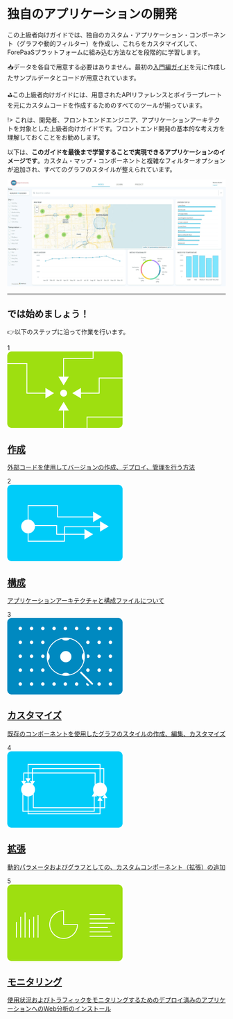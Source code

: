 # 独自のアプリケーションの開発

この上級者向けガイドでは、独自のカスタム・アプリケーション・コンポーネント（グラフや動的フィルター）を作成し、これらをカスタマイズして、ForePaaSプラットフォームに組み込む方法などを段階的に学習します。

📥データを各自で用意する必要はありません。最初の[入門編ガイド](#/jp/getting-started/app-init/index)を元に作成したサンプルデータとコードが用意されています。

⛳️この上級者向けガイドには、用意されたAPIリファレンスとボイラープレートを元にカスタムコードを作成するためのすべてのツールが揃っています。

!> これは、開発者、フロントエンドエンジニア、アプリケーションアーキテクトを対象とした上級者向けガイドです。フロントエンド開発の基本的な考え方を理解しておくことをお勧めします。

以下は、**このガイドを最後まで学習することで実現できるアプリケーションのイメージです**。カスタム・マップ・コンポーネントと複雑なフィルターオプションが追加され、すべてのグラフのスタイルが整えられています。

![alt text](picts/gs-advanced-layout.png "Getting Started Advanced")

---

## では始めましょう！ 

👉以下のステップに沿って作業を行います。

<div class="project-step">
   <div class="step">1</div>
   <a class="landing-link" href="/#/jp/getting-further/app-dev/build.md">
      <img data-no-zoom src="en/getting-started/app-init/picts/connect.png" alt="Connect" />
      <div class="text">
         <h2>作成</h2>
         <p>外部コードを使用してバージョンの作成、デプロイ、管理を行う方法</p>
      </div>
   </a>
</div>
<div class="project-step">
   <div class="step">2</div>
   <a class="landing-link" href="/#/jp/getting-further/app-dev/config.md">
      <img data-no-zoom src="en/getting-started/app-init/picts/transfer.png" alt="Transfer"/>
      <div class="text">
         <h2>構成</h2>
         <p>アプリケーションアーキテクチャと構成ファイルについて</p>
      </div>
   </a>
</div>
<div class="project-step">
   <div class="step">3</div>
   <a class="landing-link" href="/#/jp/getting-further/app-dev/component.md">
      <img data-no-zoom src="en/getting-started/app-init/picts/query.png" alt="Query"/>
      <div class="text">
         <h2>カスタマイズ</h2>
         <p>既存のコンポーネントを使用したグラフのスタイルの作成、編集、カスタマイズ</p>
      </div>
   </a>
</div>
<div class="project-step">
   <div class="step">4</div>
   <a class="landing-link" href="#/jp/getting-further/app-dev/extension.md">
      <img data-no-zoom src="en/getting-started/app-init/picts/expose.png" alt="Expose"/>
      <div class="text">
         <h2>拡張</h2>
         <p>動的パラメータおよびグラフとしての、カスタムコンポーネント（拡張）の追加</p>
      </div>
   </a>
</div>
<div class="project-step">
   <div class="step">5</div>
   <a class="landing-link" href="#/jp/getting-further/app-dev/monitor.md">
      <img data-no-zoom src="en/getting-started/app-init/picts/visualize.png" alt="Visualize"/>
      <div class="text">
         <h2>モニタリング</h2>
         <p>使用状況およびトラフィックをモニタリングするためのデプロイ済みのアプリケーションへのWeb分析のインストール</p>
      </div>
   </a>
</div>